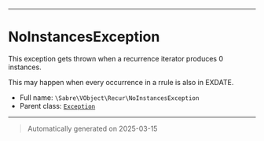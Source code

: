 ***

# NoInstancesException

This exception gets thrown when a recurrence iterator produces 0 instances.

This may happen when every occurrence in a rrule is also in EXDATE.

* Full name: `\Sabre\VObject\Recur\NoInstancesException`
* Parent class: [`Exception`](../../../Exception.md)






***
> Automatically generated on 2025-03-15
